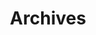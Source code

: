 ---
title : "Archives"
page_header_bg : "images/background/homepage-one-banner.png"
draft : false
layout : "gallery"
gallery_items:
- name: "Marcello Vitali-Rosati, Mathilde Verstraete --  A decade of the Greek Anthology project — achievements, successes, challenges" 
  video: "https://api.nakala.fr/data/10.34847/nkl.b9aei0e6/be24f8b7e3b9b9c9b550ce7289f4e07590e4eaa8"
  categories: ["videos"]

- name: "Gustavo Fernandez -- Text-Image Alignment as a Feature of Digital Editions" 
  video: "https://api.nakala.fr/embed/10.34847/nkl.6fe0e367/a6845d4cb8450e90bde1e781a853eef3a44ad4d3"
  categories: ["videos"]

- name: "Maxime Guénette -- Déchiffrer le grec ancien : nouvelles perspectives de reconnaissance de l’écriture manuscrite à travers l'Anthologie
Palatine" 
  video: "https://api.nakala.fr/embed/10.34847/nkl.e0beicv2/cd0d14ae1929cc96ea9669b15c1eb0fa28e0790a"
  categories: ["videos"]

- name: "Alix Chagué -- FAIRer transcriptions: HTR-United and the possibility of a common for training data"
  video: "https://api.nakala.fr/embed/10.34847/nkl.cf30u38e/a151fdd2b2c3fad112a8d4e95433c43372b8fc2e"
  categories: ["videos"]

- name: "Federica Nicolardi -- Ricostruire (e de-costruire) per leggere: il ruolo della tecnologia
nell’edizione dei rotoli papiracei ercolanesi"
  video: "https://api.nakala.fr/embed/10.34847/nkl.74fbv70y/a81569f5fc3fad0c545e661f7728dfff2cbbd08e"
  categories: ["videos"]

- name: "Marianne Reboul -- Aligning Greek and Latin texts to French translations using Large Language Models : an experiment on classical philosophical texts"
  video: "https://api.nakala.fr/embed/10.34847/nkl.2f15uqad/00432dd61ff5b3513f2e1a9a691172b3416ecb40"
  categories: ["videos"]

- name: "Paolo Mastandrea -- Filologia latina e organizzazione collaborativa. La nuova piattaforma di MQDQ Galaxy"
  video: "https://api.nakala.fr/embed/10.34847/nkl.5ca3ska0/1cc475156f471ff04bfdcfc6ce16d3a6b906e398"
  categories: ["videos"]

- name: "Monica Berti -- Canoni e cataloghi collaborativi per una filologia sostenibile in ambiente digitale" 
  video: "https://api.nakala.fr/embed/10.34847/nkl.1beb1g4t/abbf333b9be6641d42a84438f9168bbe1d8c8b41" 
  categories: ["videos"]

- name: "Serena Cannavale, Cristina Pepe -- Edizioni digitali e poesia epigrafica: riflessioni a partire dal progetto ‘Epigraphic Poetry in Ancient Campania’"
  video: "https://api.nakala.fr/embed/10.34847/nkl.89a0wacl/0560f5069433a0e74416b43843d02fba41b5dd8f" 
  categories: ["videos"]

- name: "Marta Legnini -- Collaborare e condividere. Sfide e opportunità dell’edizione digitale di alcuni epigrammi dell’Anthologia"
  video: "https://api.nakala.fr/embed/10.34847/nkl.0444s06w/b64622abd9e53f3874d17fb7bdeac8cfca4b6a5f" 
  categories: ["videos"]

- name: "Émile Caron -- Favoriser les réflexions critiques à l'école avec les éditions collaboratives : Le cas de l’AG"
  video: "https://api.nakala.fr/embed/10.34847/nkl.e4ablweh/56f7e21854a23f98aecb1ee76cbaebd3fbca4bbb" 
  categories: ["videos"]

- name: "Annalisa Divincenzo -- Lo studio del greco antico nei licei italiani tra il rigore degli 'apocalittici' e la spinta innovativa degli 'integrati': una entusiasmante Fucina di Filologia su Antologia palatina"
  video: "https://api.nakala.fr/embed/10.34847/nkl.f639zsfh/65bcc28f33bfd0f69a94dc6481b3f100b23891a0" 
  categories: ["videos"]

- name: "Valentina Garulli -- «The medium is the message»? Saggi di ecdotica di epigrammi di tradizione multipla"
  video: "https://api.nakala.fr/embed/10.34847/nkl.c14d927f/1453c2cba60422fcd187f67e4d73bc04c0ae515b" 
  categories: ["videos"]

- name: "Lucia Floridi -- Epigrammi, antologie, edizioni critiche. Per un ripensamento della tradizione editoriale dell’Anthologia Graeca"
  video: "https://api.nakala.fr/embed/10.34847/nkl.c9fdy9c1/7542f68fa56bcd950cbc97f3206b02e36428f965" 
  categories: ["videos"]

- name: "Simone Beta -- L'edizione degli indovinelli greci: domande e risposte"
  video: "https://api.nakala.fr/embed/10.34847/nkl.d8dfq9gl/4bc55d096d2fcc60186f0280bcb80d17eb6511dc" 
  categories: ["videos"]

- name: "Elsa Bouchard -- Between the symposium and the countryside: the epigrammatic topoi of Theocritus’ 7th Idyll"
  video: "https://api.nakala.fr/embed/10.34847/nkl.9cdd1601/059a71d15017d8ec03c68a8752951b7136627de1" 
  categories: ["videos"]

- name: "Alessia Borriello -- Collazione dei testimoni
dell’Appendix Barberino-Vaticana attraverso ChrysoCollate"
  video: "https://api.nakala.fr/embed/10.34847/nkl.abe4hpu5/5539332258cdb19bec3a98c397ee5aeef781aadb" 
  categories: ["videos"]

- name: "Robert Alessi -- LaTeX ou l’écriture comme programmation du texte"
  video: "https://api.nakala.fr/embed/10.34847/nkl.fe794b6k/b199853148ed535414860fc1d3d26067cfa0079d" 
  categories: ["videos"]

#slug: archives
---